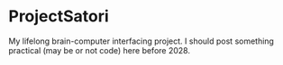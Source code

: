 # ProjectSatori
My lifelong brain-computer interfacing project. I should post something practical (may be or not code) here before 2028.
